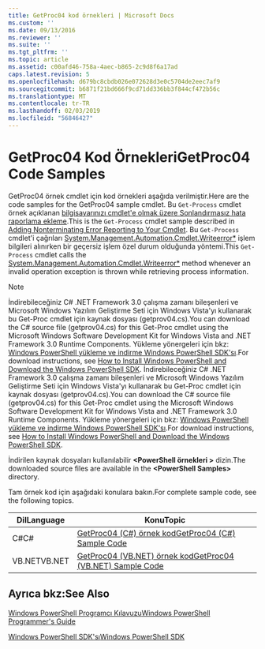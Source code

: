 ```yaml
---
title: GetProc04 kod örnekleri | Microsoft Docs
ms.custom: ''
ms.date: 09/13/2016
ms.reviewer: ''
ms.suite: ''
ms.tgt_pltfrm: ''
ms.topic: article
ms.assetid: c00afd46-758a-4aec-b865-2c9d8f6a17ad
caps.latest.revision: 5
ms.openlocfilehash: d679bc8cbdb026e072628d3e0c5704de2eec7af9
ms.sourcegitcommit: b6871f21bd666f9cd71dd336bb3f844cf472b56c
ms.translationtype: MT
ms.contentlocale: tr-TR
ms.lasthandoff: 02/03/2019
ms.locfileid: "56846427"
---
```

# <a name="getproc04-code-samples"></a><span data-ttu-id="c6ffc-102">GetProc04 Kod Örnekleri</span><span class="sxs-lookup"><span data-stu-id="c6ffc-102">GetProc04 Code Samples</span></span>

<span data-ttu-id="c6ffc-103">GetProc04 örnek cmdlet için kod örnekleri aşağıda verilmiştir.</span><span class="sxs-lookup"><span data-stu-id="c6ffc-103">Here are the code samples for the GetProc04 sample cmdlet.</span></span> <span data-ttu-id="c6ffc-104">Bu `Get-Process` cmdlet örnek açıklanan [bilgisayarınızı cmdlet'e olmak üzere Sonlandırmasız hata raporlama ekleme](../cmdlet/adding-non-terminating-error-reporting-to-your-cmdlet.md).</span><span class="sxs-lookup"><span data-stu-id="c6ffc-104">This is the `Get-Process` cmdlet sample described in [Adding Nonterminating Error Reporting to Your Cmdlet](../cmdlet/adding-non-terminating-error-reporting-to-your-cmdlet.md).</span></span> <span data-ttu-id="c6ffc-105">Bu `Get-Process` cmdlet'i çağrıları [System.Management.Automation.Cmdlet.Writeerror\*](/dotnet/api/System.Management.Automation.Cmdlet.WriteError) işlem bilgileri alınırken bir geçersiz işlem özel durum olduğunda yöntemi.</span><span class="sxs-lookup"><span data-stu-id="c6ffc-105">This `Get-Process` cmdlet calls the [System.Management.Automation.Cmdlet.Writeerror\*](/dotnet/api/System.Management.Automation.Cmdlet.WriteError) method whenever an invalid operation exception is thrown while retrieving process information.</span></span>

> [!NOTE]
> <span data-ttu-id="c6ffc-106">İndirebileceğiniz C# .NET Framework 3.0 çalışma zamanı bileşenleri ve Microsoft Windows Yazılım Geliştirme Seti için Windows Vista'yı kullanarak bu Get-Proc cmdlet için kaynak dosyası (getprov04.cs).</span><span class="sxs-lookup"><span data-stu-id="c6ffc-106">You can download the C# source file (getprov04.cs) for this Get-Proc cmdlet using the Microsoft Windows Software Development Kit for Windows Vista and .NET Framework 3.0 Runtime Components.</span></span> <span data-ttu-id="c6ffc-107">Yükleme yönergeleri için bkz: [Windows PowerShell yükleme ve indirme Windows PowerShell SDK'sı](/powershell/developer/installing-the-windows-powershell-sdk).</span><span class="sxs-lookup"><span data-stu-id="c6ffc-107">For download instructions, see [How to Install Windows PowerShell and Download the Windows PowerShell SDK](/powershell/developer/installing-the-windows-powershell-sdk).</span></span>
> <span data-ttu-id="c6ffc-108">İndirebileceğiniz C# .NET Framework 3.0 çalışma zamanı bileşenleri ve Microsoft Windows Yazılım Geliştirme Seti için Windows Vista'yı kullanarak bu Get-Proc cmdlet için kaynak dosyası (getprov04.cs).</span><span class="sxs-lookup"><span data-stu-id="c6ffc-108">You can download the C# source file (getprov04.cs) for this Get-Proc cmdlet using the Microsoft Windows Software Development Kit for Windows Vista and .NET Framework 3.0 Runtime Components.</span></span> <span data-ttu-id="c6ffc-109">Yükleme yönergeleri için bkz: [Windows PowerShell yükleme ve indirme Windows PowerShell SDK'sı](/powershell/developer/installing-the-windows-powershell-sdk).</span><span class="sxs-lookup"><span data-stu-id="c6ffc-109">For download instructions, see [How to Install Windows PowerShell and Download the Windows PowerShell SDK](/powershell/developer/installing-the-windows-powershell-sdk).</span></span>
>
> <span data-ttu-id="c6ffc-110">İndirilen kaynak dosyaları kullanılabilir  **\<PowerShell örnekleri >** dizin.</span><span class="sxs-lookup"><span data-stu-id="c6ffc-110">The downloaded source files are available in the **\<PowerShell Samples>** directory.</span></span>

<span data-ttu-id="c6ffc-111">Tam örnek kod için aşağıdaki konulara bakın.</span><span class="sxs-lookup"><span data-stu-id="c6ffc-111">For complete sample code, see the following topics.</span></span>

|<span data-ttu-id="c6ffc-112">Dil</span><span class="sxs-lookup"><span data-stu-id="c6ffc-112">Language</span></span>|<span data-ttu-id="c6ffc-113">Konu</span><span class="sxs-lookup"><span data-stu-id="c6ffc-113">Topic</span></span>|
|--------------|-----------|
|<span data-ttu-id="c6ffc-114">C#</span><span class="sxs-lookup"><span data-stu-id="c6ffc-114">C#</span></span>|[<span data-ttu-id="c6ffc-115">GetProc04 (C#) örnek kod</span><span class="sxs-lookup"><span data-stu-id="c6ffc-115">GetProc04 (C#) Sample Code</span></span>](./getproc04-csharp-sample-code.md)|
|<span data-ttu-id="c6ffc-116">VB.NET</span><span class="sxs-lookup"><span data-stu-id="c6ffc-116">VB.NET</span></span>|[<span data-ttu-id="c6ffc-117">GetProc04 (VB.NET) örnek kod</span><span class="sxs-lookup"><span data-stu-id="c6ffc-117">GetProc04 (VB.NET) Sample Code</span></span>](./getproc04-vb-net-sample-code.md)|

## <a name="see-also"></a><span data-ttu-id="c6ffc-118">Ayrıca bkz:</span><span class="sxs-lookup"><span data-stu-id="c6ffc-118">See Also</span></span>

[<span data-ttu-id="c6ffc-119">Windows PowerShell Programcı Kılavuzu</span><span class="sxs-lookup"><span data-stu-id="c6ffc-119">Windows PowerShell Programmer's Guide</span></span>](./windows-powershell-programmer-s-guide.md)

[<span data-ttu-id="c6ffc-120">Windows PowerShell SDK'sı</span><span class="sxs-lookup"><span data-stu-id="c6ffc-120">Windows PowerShell SDK</span></span>](../windows-powershell-reference.md)